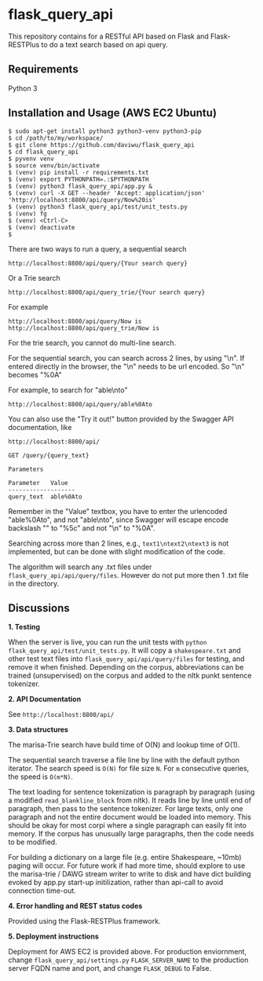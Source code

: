 # flask_query_api

This repository contains for a RESTful API based on Flask and Flask-RESTPlus to do a text search based on api query.

## Requirements
Python 3

## Installation and Usage (AWS EC2 Ubuntu)

```
$ sudo apt-get install python3 python3-venv python3-pip
$ cd /path/to/my/workspace/
$ git clone https://github.com/daviwu/flask_query_api
$ cd flask_query_api
$ pyvenv venv
$ source venv/bin/activate
$ (venv) pip install -r requirements.txt
$ (venv) export PYTHONPATH=.:$PYTHONPATH
$ (venv) python3 flask_query_api/app.py &
$ (venv) curl -X GET --header 'Accept: application/json' 'http://localhost:8800/api/query/Now%20is'
$ (venv) python3 flask_query_api/test/unit_tests.py
$ (venv) fg
$ (venv) <Ctrl-C>
$ (venv) deactivate
$
```
There are two ways to run a query, a sequential search

```
http://localhost:8800/api/query/{Your search query}
```

Or a Trie search
```
http://localhost:8800/api/query_trie/{Your search query}
```

For example
```
http://localhost:8800/api/query/Now is
http://localhost:8800/api/query_trie/Now is
```

For the trie search, you cannot do multi-line search. 

For the sequential search, you can search across 2 lines, by using "\n". 
If entered directly in the browser, the "\n" needs to be url encoded. 
So "\n" becomes "%0A" 

For example, to search for "able\nto"
```
http://localhost:8800/api/query/able%0Ato
```

You can also use the "Try it out!" button provided by the Swagger API documentation, like
```
http://localhost:8800/api/

GET /query/{query_text} 

Parameters

Parameter   Value
-------------------
query_text  able%0Ato  
```

Remember in the "Value" textbox, you have to enter the urlencoded "able%0Ato", and not "able\nto", since Swagger will escape encode backslash "\" to "%5c" and not "\n" to "%0A". 

Searching across more than 2 lines, e.g., `text1\ntext2\ntext3` is not implemented, but can be done with slight modification of the code. 

The algorithm will search any .txt files under `flask_query_api/api/query/files`. However do not put more then 1 .txt file in the directory. 

## Discussions

**1. Testing**

   When the server is live, you can run the unit tests with `python flask_query_api/test/unit_tests.py`. It will copy a `shakespeare.txt` and other test text files into `flask_query_api/api/query/files` for testing, and remove it when finished. Depending on the corpus, abbreviations can be trained (unsupervised) on the corpus and added to the nltk punkt sentence tokenizer. 

**2. API Documentation**

   See `http://localhost:8800/api/`

**3. Data structures**

   The marisa-Trie search have build time of O(N) and lookup time of O(1).

   The sequential search traverse a file line by line with the default python iterator. The search speed is `O(N)` for file size `N`. For `m` consecutive queries, the speed is `O(m*N)`. 

   The text loading for sentence tokenization is paragraph by paragraph (using a modified `read_blankline_block` from nltk). It reads line by line until end of paragraph, then pass to the sentence tokenizer. For large texts, only one paragraph and not the entire document would be loaded into memory. This should be okay for most corpi where a single paragraph can easily fit into memory. If the corpus has unusually large paragraphs, then the code needs to be modified. 
   
   For building a dictionary on a large file (e.g. entire Shakespeare, ~10mb) paging will occur. For future work if had more time, should explore to use the marisa-trie / DAWG stream writer to write to disk and have dict building evoked by app.py start-up initilization, rather than api-call to avoid connection time-out. 
   
**4. Error handling and REST status codes**

Provided using the Flask-RESTPlus framework. 

**5. Deployment instructions**

Deployment for AWS EC2 is provided above. For production enviornment, change `flask_query_api/settings.py` `FLASK_SERVER_NAME` to the production server FQDN name and port, and change `FLASK_DEBUG` to False.


